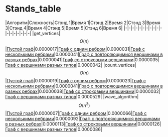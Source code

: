# Stands_table
|Алгоритм|Сложность|Стэнд 1|Время 1|Стэнд 2|Время 2|Стэнд 3|Время 3|Стэнд 4|Время 4|Стэнд 5|Время 5|Стэнд 6|Время 6|
|-|-|-|-|-|-|-|-|-|-|-|-|-|-|-|-|-|-|
|get_vertices|$$O(n)$$ |[Пустой граф](https://github.com/yano4kaaa/Fundamente_Algoritme/blob/main/Stands_get_vertices/%D1%81%D1%82%D0%B5%D0%BD%D0%B4_1.py)|0.0000017|[Граф с одним ребром](https://github.com/yano4kaaa/Fundamente_Algoritme/blob/main/Stands_get_vertices/%D1%81%D1%82%D0%B5%D0%BD%D0%B4_2.py)|0.0000031|[Граф с несколькими ребрами](https://github.com/yano4kaaa/Fundamente_Algoritme/blob/main/Stands_get_vertices/%D1%81%D1%82%D0%B5%D0%BD%D0%B4_3.py)|0.0000041|[Граф с повторяющимися вершинами в разных ребрах](https://github.com/yano4kaaa/Fundamente_Algoritme/blob/main/Stands_get_vertices/%D1%81%D1%82%D0%B5%D0%BD%D0%B4_4.py)|0.0000041|[Граф со строковыми вершинами](https://github.com/yano4kaaa/Fundamente_Algoritme/blob/main/Stands_get_vertices/%D1%81%D1%82%D0%B5%D0%BD%D0%B4_5.py)|0.0000035|[Граф с вершинами разных типов](https://github.com/yano4kaaa/Fundamente_Algoritme/blob/main/Stands_get_vertices/%D1%81%D1%82%D0%B5%D0%BD%D0%B4_6.py)|0.0000042|
|count_vertices|$$O(n)$$ |[Пустой граф](https://github.com/yano4kaaa/Fundamente_Algoritme/blob/main/Stands_count_vertices/%D1%81%D1%82%D0%B5%D0%BD%D0%B4_1_count_vertices.py)|0.0000019|[Граф с одним ребром](https://github.com/yano4kaaa/Fundamente_Algoritme/blob/main/Stands_count_vertices/%D1%81%D1%82%D0%B5%D0%BD%D0%B4_2_count_vertices.py)|0.0000023|[Граф с несколькими ребрами](https://github.com/yano4kaaa/Fundamente_Algoritme/blob/main/Stands_count_vertices/%D1%81%D1%82%D0%B5%D0%BD%D0%B4_3_count_vertices.py)|0.0000041|[Граф с повторяющимися вершинами в разных ребрах](https://github.com/yano4kaaa/Fundamente_Algoritme/blob/main/Stands_count_vertices/%D1%81%D1%82%D0%B5%D0%BD%D0%B4_4_count_vertices.py)|0.0000038|[Граф со строковыми вершинами](https://github.com/yano4kaaa/Fundamente_Algoritme/blob/main/Stands_count_vertices/%D1%81%D1%82%D0%B5%D0%BD%D0%B4_5_count_vertices.py)|0.0000032|[Граф с вершинами разных типов](https://github.com/yano4kaaa/Fundamente_Algoritme/blob/main/Stands_count_vertices/%D1%81%D1%82%D0%B5%D0%BD%D0%B4_6_count_vertices.py)|0.0000529|
|wave_algorithm|$$O(n^3)$$ |[Пустой граф](https://github.com/yano4kaaa/Fundamente_Algoritme/blob/main/Stands_wave_algorithm/%D1%81%D1%82%D0%B5%D0%BD%D0%B4_1.py)|0.0000007|[Граф с одним ребром](https://github.com/yano4kaaa/Fundamente_Algoritme/blob/main/Stands_wave_algorithm/%D1%81%D1%82%D0%B5%D0%BD%D0%B4_2.py)|0.0000066|[Граф с несколькими ребрами](https://github.com/yano4kaaa/Fundamente_Algoritme/blob/main/Stands_wave_algorithm/%D1%81%D1%82%D0%B5%D0%BD%D0%B4_3.py)|0.0000092|[Граф с повторяющимися вершинами в разных ребрах](https://github.com/yano4kaaa/Fundamente_Algoritme/blob/main/Stands_wave_algorithm/%D1%81%D1%82%D0%B5%D0%BD%D0%B4_4.py)|0.0000113|[Граф со строковыми вершинами](https://github.com/yano4kaaa/Fundamente_Algoritme/blob/main/Stands_wave_algorithm/%D1%81%D1%82%D0%B5%D0%BD%D0%B4_5.py)|0.0000126|[Граф с вершинами разных типов](https://github.com/yano4kaaa/Fundamente_Algoritme/blob/main/Stands_wave_algorithm/%D1%81%D1%82%D0%B5%D0%BD%D0%B4_6.py)|0.0000086|